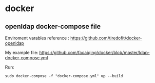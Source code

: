 # docker
## openldap docker-compose file

Enviroment varables reference : https://github.com/tiredofit/docker-openldap

My example file: https://github.com/facaiqing/docker/blob/master/ldap-docker-compose.yml

Run: 
```
sudo docker-compose -f "docker-compose.yml" up --build
```
